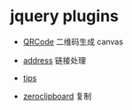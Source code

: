 


# jquery plugins

* [QRCode](http://larsjung.de/jquery-qrcode/) 二维码生成 canvas
* [address](http://www.asual.com/jquery/address/docs/)  链接处理
* [tips](http://qtip2.com/)

* [zeroclipboard](https://github.com/zeroclipboard/zeroclipboard)  复制

